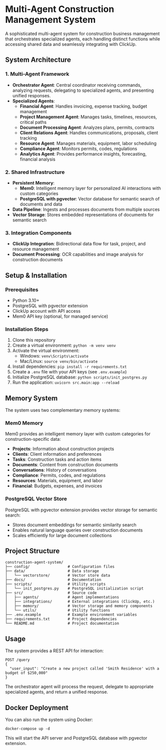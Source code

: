 # Multi-Agent Construction Management System

A sophisticated multi-agent system for construction business management that orchestrates specialized agents, each handling distinct functions while accessing shared data and seamlessly integrating with ClickUp.

## System Architecture

### 1. Multi-Agent Framework

- **Orchestrator Agent**: Central coordinator receiving commands, analyzing requests, delegating to specialized agents, and presenting unified responses.
- **Specialized Agents**:
  - **Financial Agent**: Handles invoicing, expense tracking, budget management
  - **Project Management Agent**: Manages tasks, timelines, resources, critical paths
  - **Document Processing Agent**: Analyzes plans, permits, contracts
  - **Client Relations Agent**: Handles communications, proposals, client tracking
  - **Resource Agent**: Manages materials, equipment, labor scheduling
  - **Compliance Agent**: Monitors permits, codes, regulations
  - **Analytics Agent**: Provides performance insights, forecasting, financial analysis

### 2. Shared Infrastructure

- **Persistent Memory**: 
  - **Mem0**: Intelligent memory layer for personalized AI interactions with custom categories
  - **PostgreSQL with pgvector**: Vector database for semantic search of documents and data
- **Data Pipeline**: Ingests and processes documents from multiple sources
- **Vector Storage**: Stores embedded representations of documents for semantic search

### 3. Integration Components

- **ClickUp Integration**: Bidirectional data flow for task, project, and resource management
- **Document Processing**: OCR capabilities and image analysis for construction documents

## Setup & Installation

### Prerequisites

- Python 3.10+
- PostgreSQL with pgvector extension
- ClickUp account with API access
- Mem0 API key (optional, for managed service)

### Installation Steps

1. Clone this repository
2. Create a virtual environment: `python -m venv venv`
3. Activate the virtual environment:
   - Windows: `venv\Scripts\activate`
   - Mac/Linux: `source venv/bin/activate`
4. Install dependencies: `pip install -r requirements.txt`
5. Create a `.env` file with your API keys (see `.env.example`)
6. Initialize PostgreSQL database: `python scripts/init_postgres.py`
7. Run the application: `uvicorn src.main:app --reload`

## Memory System

The system uses two complementary memory systems:

### Mem0 Memory

Mem0 provides an intelligent memory layer with custom categories for construction-specific data:

- **Projects**: Information about construction projects
- **Clients**: Client information and preferences
- **Tasks**: Construction tasks and action items
- **Documents**: Content from construction documents
- **Conversations**: History of conversations
- **Compliance**: Permits, codes, and regulations
- **Resources**: Materials, equipment, and labor
- **Financial**: Budgets, expenses, and invoices

### PostgreSQL Vector Store

PostgreSQL with pgvector extension provides vector storage for semantic search:

- Stores document embeddings for semantic similarity search
- Enables natural language queries over construction documents
- Scales efficiently for large document collections

## Project Structure

```
construction-agent-system/
├── config/                 # Configuration files
├── data/                   # Data storage
│   └── vectorstore/        # Vector store data
├── docs/                   # Documentation
├── scripts/                # Utility scripts
│   └── init_postgres.py    # PostgreSQL initialization script
├── src/                    # Source code
│   ├── agents/             # Agent implementations
│   ├── integrations/       # External integrations (ClickUp, etc.)
│   ├── memory/             # Vector storage and memory components
│   └── utils/              # Utility functions
├── .env.example            # Example environment variables
├── requirements.txt        # Project dependencies
└── README.md               # Project documentation
```

## Usage

The system provides a REST API for interaction:

```
POST /query
{
  "user_input": "Create a new project called 'Smith Residence' with a budget of $250,000"
}
```

The orchestrator agent will process the request, delegate to appropriate specialized agents, and return a unified response.

## Docker Deployment

You can also run the system using Docker:

```
docker-compose up -d
```

This will start the API server and PostgreSQL database with pgvector extension. 